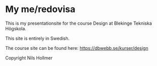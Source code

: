 My me/redovisa
==============

This is my presentationsite for the course Design at Blekinge Tekniska Högskola.

This site is entirely in Swedish.

The course site can be found here: https://dbwebb.se/kurser/design


Copyright Nils Hollmer

